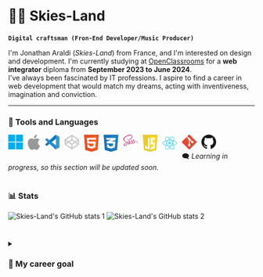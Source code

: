 # 👨‍💻 Skies-Land

**`Digital craftsman (Fron-End Developer/Music Producer)`**

I'm Jonathan Araldi (<i>Skies-Land</i>) from France, and I'm interested on design and development. I'm currently studying at [OpenClassrooms](https://openclassrooms.com/fr/) for a <b>web integrator</b> diploma from <b>September 2023 to June 2024</b>. <br />
I've always been fascinated by IT professions. I aspire to find a career in web development that would match my dreams, acting with inventiveness, imagination and conviction.


---

### 🧰 Tools and Languages
<img align="left" alt="java" width="30px" style="padding-right:10px;" src="https://github.com/Skies-Land/Skies-Land/blob/main/Tools/microsoft-windows-11.svg" />
<img align="left" alt="java" width="25px" style="padding-right:10px;" src="https://github.com/Skies-Land/Skies-Land/blob/main/Tools/apple.svg" />
<img align="left" alt="java" width="30px" style="padding-right:10px;" src="https://github.com/Skies-Land/Skies-Land/blob/main/Tools/visual-studio-code-1.svg" />
<img align="left" alt="java" width="30px" style="padding-right:10px;" src="https://github.com/Skies-Land/Skies-Land/blob/main/Tools/codepen-icon.svg" />
<img align="left" alt="java" width="30px" style="padding-right:10px;" src="https://github.com/Skies-Land/Skies-Land/blob/main/Languages/html-1.svg" />
<img align="left" alt="java" width="30px" style="padding-right:10px;" src="https://github.com/Skies-Land/Skies-Land/blob/main/Languages/css-3.svg" />
<img align="left" alt="java" width="30px" style="padding-right:10px;" src="https://github.com/Skies-Land/Skies-Land/blob/main/Languages/sass-1.svg" />
<img align="left" alt="java" width="30px" style="padding-right:10px;" src="https://github.com/Skies-Land/Skies-Land/blob/main/Languages/javascript-1.svg" />
<img align="left" alt="java" width="30px" style="padding-right:10px;" src="https://github.com/Skies-Land/Skies-Land/blob/main/Languages/react-2.svg" />
<img align="left" alt="java" width="30px" style="padding-right:10px;" src="https://github.com/Skies-Land/Skies-Land/blob/main/Tools/git-icon.svg" />
<img align="left" alt="java" width="30px" style="padding-right:10px;" src="https://github.com/Skies-Land/Skies-Land/blob/main/Tools/github-icon-1.svg" />
<br /> <br />
🗨 <I>Learning in progress, so this section will be updated soon.</i>
 
#

### 📊 Stats

![Skies-Land's GitHub stats 1](https://github-readme-stats.vercel.app/api?username=skies-land&show_icons=true&theme=gruvbox)
![Skies-Land's GitHub stats 2](https://github-readme-stats.vercel.app/api/top-langs/?username=skies-land&layout=compact)

#

<details>
 <summary><h3>🎯 My career goal </h3></summary>
  I'd like to work in the field of web development, in order to obtain a position that's evolving technologically, mastering different programming languages to be able to create web and application projects. Work in a team with passionate colleagues. Keep abreast of the latest technological developments, so as to   continually improve performance and skills. Participate in the most challenging collaborative projects, forcing me to always remain curious.
